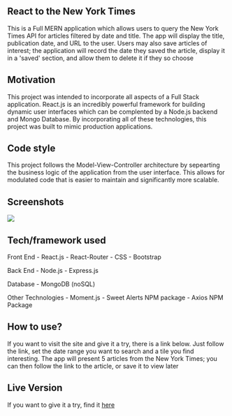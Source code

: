 ## React to the New York Times
This is a Full MERN application which allows users to query the New York Times API for articles filtered by date and title. The app will display the title, publication date, and URL to the user. Users may also save articles of interest; the application will record the date they saved the article, display it in a 'saved' section, and allow them to delete it if they so choose

## Motivation
This project was intended to incorporate all aspects of a Full Stack application. React.js is an incredibly powerful framework for building dynamic user interfaces which can be complented by a Node.js backend and Mongo Database. By incorporating all of these technologies, this project was  built to mimic production applications. 


## Code style
This project follows the Model-View-Controller architecture by sepearting the business logic of the application from the user interface. This allows for modulated code that is easier to maintain and significantly more scalable.
 
## Screenshots
![](./images/example.gif)

## Tech/framework used
Front End
    - React.js
    - React-Router
    - CSS
    - Bootstrap

Back End
    - Node.js 
    - Express.js

Database
    - MongoDB (noSQL)

Other Technologies
    - Moment.js
    - Sweet Alerts NPM package
    - Axios NPM Package

## How to use?
If you want to visit the site and give it a try, there is a link below. Just follow the link, set the date range you want to search and a tile you find interesting. The app will present 5 articles from the New York Times; you can then follow the link to the article, or save it to view later

## Live Version
If you want to give it a try, find it [here](https://nytmernsearch.herokuapp.com/)